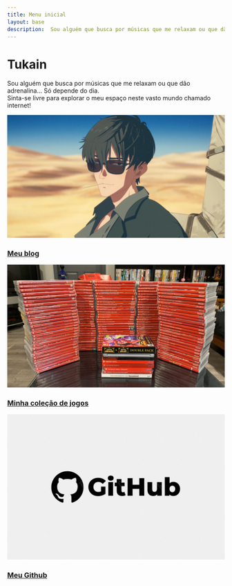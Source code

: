 ```yaml
---
title: Menu inicial
layout: base
description:  Sou alguém que busca por músicas que me relaxam ou que dão adrenalina… Só depende do dia. Sinta-se livre para explorar o meu espaço neste vasto mundo chamado internet!
---
```

<style>
.horizontal {
    display: flex;
    flex-wrap: wrap;
    flex-direction: row;
    justify-content: center;
}
</style>

# Tukain
Sou alguém que busca por músicas que me relaxam ou que dão adrenalina… Só depende do dia.  
Sinta-se livre para explorar o meu espaço neste vasto mundo chamado internet!


<div class="horizontal cards">
    <a href="/blog">
        <div class="card">
          <div class="card_image">
              <img src="/assets/img/trigun.jpg">
          </div>
          <div class="card_title">
            <h3>Meu blog</h3>
          </div>
        </div>
    </a>
    <a href="/collection">
        <div class="card">
          <div class="card_image">
              <img src="/assets/img/thumbnails/collection.jpg">
          </div>
          <div class="card_title">
            <h3>Minha coleção de jogos</h3>
          </div>
        </div>
    </a>
    <a href="https://github.com/ventriloquo">
        <div class="card">
          <div class="card_image">
              <img src="/assets/img/thumbnails/github.webp">
          </div>
          <div class="card_title">
            <h3>Meu Github</h3>
          </div>
        </div>
    </a>
</div>
